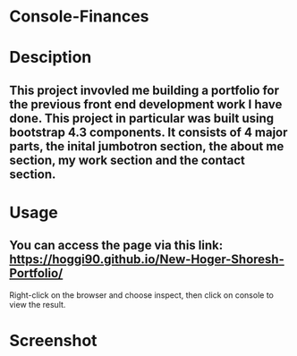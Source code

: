 # Console-Finances

# Desciption

## This project invovled me building a portfolio for the previous front end development work I have done. This project in particular was built using bootstrap 4.3 components. It consists of 4 major parts, the inital jumbotron section, the about me section, my work section and the contact section.


# Usage

## You can access the page via this link: https://hoggi90.github.io/New-Hoger-Shoresh-Portfolio/

Right-click on the browser and choose inspect, then click on console to view the result.

# Screenshot

